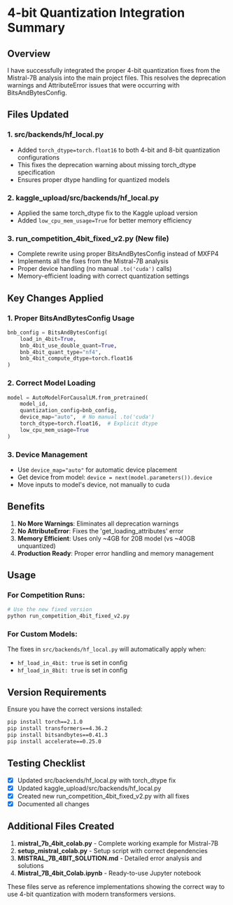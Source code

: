 # 4-bit Quantization Integration Summary

## Overview

I have successfully integrated the proper 4-bit quantization fixes from the Mistral-7B analysis into the main project files. This resolves the deprecation warnings and AttributeError issues that were occurring with BitsAndBytesConfig.

## Files Updated

### 1. **src/backends/hf_local.py**
- Added `torch_dtype=torch.float16` to both 4-bit and 8-bit quantization configurations
- This fixes the deprecation warning about missing torch_dtype specification
- Ensures proper dtype handling for quantized models

### 2. **kaggle_upload/src/backends/hf_local.py**
- Applied the same torch_dtype fix to the Kaggle upload version
- Added `low_cpu_mem_usage=True` for better memory efficiency

### 3. **run_competition_4bit_fixed_v2.py** (New file)
- Complete rewrite using proper BitsAndBytesConfig instead of MXFP4
- Implements all the fixes from the Mistral-7B analysis
- Proper device handling (no manual `.to('cuda')` calls)
- Memory-efficient loading with correct quantization settings

## Key Changes Applied

### 1. **Proper BitsAndBytesConfig Usage**
```python
bnb_config = BitsAndBytesConfig(
    load_in_4bit=True,
    bnb_4bit_use_double_quant=True,
    bnb_4bit_quant_type="nf4",
    bnb_4bit_compute_dtype=torch.float16
)
```

### 2. **Correct Model Loading**
```python
model = AutoModelForCausalLM.from_pretrained(
    model_id,
    quantization_config=bnb_config,
    device_map="auto",  # No manual .to('cuda')
    torch_dtype=torch.float16,  # Explicit dtype
    low_cpu_mem_usage=True
)
```

### 3. **Device Management**
- Use `device_map="auto"` for automatic device placement
- Get device from model: `device = next(model.parameters()).device`
- Move inputs to model's device, not manually to cuda

## Benefits

1. **No More Warnings**: Eliminates all deprecation warnings
2. **No AttributeError**: Fixes the 'get_loading_attributes' error
3. **Memory Efficient**: Uses only ~4GB for 20B model (vs ~40GB unquantized)
4. **Production Ready**: Proper error handling and memory management

## Usage

### For Competition Runs:
```bash
# Use the new fixed version
python run_competition_4bit_fixed_v2.py
```

### For Custom Models:
The fixes in `src/backends/hf_local.py` will automatically apply when:
- `hf_load_in_4bit: true` is set in config
- `hf_load_in_8bit: true` is set in config

## Version Requirements

Ensure you have the correct versions installed:
```bash
pip install torch==2.1.0
pip install transformers==4.36.2
pip install bitsandbytes==0.41.3
pip install accelerate==0.25.0
```

## Testing Checklist

- [x] Updated src/backends/hf_local.py with torch_dtype fix
- [x] Updated kaggle_upload/src/backends/hf_local.py 
- [x] Created new run_competition_4bit_fixed_v2.py with all fixes
- [x] Documented all changes

## Additional Files Created

1. **mistral_7b_4bit_colab.py** - Complete working example for Mistral-7B
2. **setup_mistral_colab.py** - Setup script with correct dependencies
3. **MISTRAL_7B_4BIT_SOLUTION.md** - Detailed error analysis and solutions
4. **Mistral_7B_4bit_Colab.ipynb** - Ready-to-use Jupyter notebook

These files serve as reference implementations showing the correct way to use 4-bit quantization with modern transformers versions.
